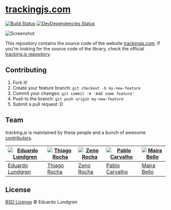 # [trackingjs.com](http://trackingjs.com)

[![Build Status](http://img.shields.io/travis/eduardolundgren/trackingjs.com.svg?style=flat)](https://travis-ci.org/eduardolundgren/trackingjs.com)
[![DevDependencies Status](http://img.shields.io/david/dev/eduardolundgren/trackingjs.com.svg?style=flat)](https://david-dm.org/eduardolundgren/trackingjs.com#info=devDependencies)

![Screenshot](https://cloud.githubusercontent.com/assets/398893/3709419/a697a4c8-1455-11e4-8a16-67838cc19879.png)

This repository contains the source code of the website [trackingjs.com](http://trackingjs.com/). If you're looking for the source code of the library, check the official [tracking.js repository](https://github.com/eduardolundgren/tracking.js).

## Contributing

1. Fork it!
2. Create your feature branch: `git checkout -b my-new-feature`
3. Commit your changes: `git commit -m 'Add some feature'`
4. Push to the branch: `git push origin my-new-feature`
5. Submit a pull request :D

## Team

*tracking.js* is maintained by these people and a bunch of awesome [contributors](https://github.com/eduardolundgren/trackingjs.com/graphs/contributors).

[![Eduardo Lundgren](https://2.gravatar.com/avatar/42327de520e674a6d1686845b30778d0)](https://github.com/eduardolundgren) | [![Thiago Rocha](https://2.gravatar.com/avatar/09c627c62a26a770200819a41a71a3eb)](https://github.com/thiago-rocha) | [![Zeno Rocha](https://2.gravatar.com/avatar/e190023b66e2b8aa73a842b106920c93)](https://github.com/zenorocha) | [![Pablo Carvalho](https://2.gravatar.com/avatar/ae10d2692a6adbf051c6d4255e222df8)](https://github.com/pablocp) | [![Maira Bello](https://2.gravatar.com/avatar/97e0e62c9c02badba4c321f7613e6acf)](https://github.com/mairatma)
--- | --- | --- | --- | ---
[Eduardo Lundgren](https://github.com/eduardolundgren) | [Thiago Rocha](https://github.com/thiago-rocha) | [Zeno Rocha](https://github.com/zenorocha) | [Pablo Carvalho](https://github.com/pablocp) | [Maira Bello](https://github.com/mairatma)

## License

[BSD License](https://github.com/eduardolundgren/trackingjs.com/blob/master/LICENSE.md) © Eduardo Lundgren

